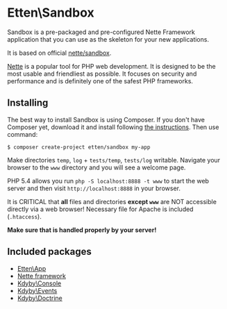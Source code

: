 # Etten\Sandbox

Sandbox is a pre-packaged and pre-configured Nette Framework application
that you can use as the skeleton for your new applications.

It is based on official [nette/sandbox](https://github.com/nette/sandbox).

[Nette](https://nette.org) is a popular tool for PHP web development.
It is designed to be the most usable and friendliest as possible. It focuses
on security and performance and is definitely one of the safest PHP frameworks.

## Installing

The best way to install Sandbox is using Composer. If you don't have Composer yet, download
it and install following [the instructions](https://getcomposer.org/doc/00-intro.md). Then use command:

`$ composer create-project etten/sandbox my-app`

Make directories `temp`, `log` + `tests/temp`, `tests/log` writable.
Navigate your browser to the `www` directory and you will see a welcome page.

PHP 5.4 allows you run `php -S localhost:8888 -t www` to start the web server and
then visit `http://localhost:8888` in your browser.

It is CRITICAL that **all** files and directories **except `www`** are NOT accessible
directly via a web browser! Necessary file for Apache is included (`.htaccess`).

**Make sure that is handled properly by your server!**

## Included packages

* [Etten\App](https://github.com/etten/app)
* [Nette framework](https://nette.org)
* [Kdyby\Console](https://github.com/Kdyby/Console)
* [Kdyby\Events](https://github.com/Kdyby/Events)
* [Kdyby\Doctrine](https://github.com/Kdyby/Doctrine)
